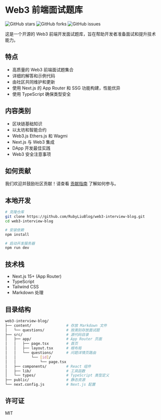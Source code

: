 # Web3 前端面试题库

![GitHub stars](https://img.shields.io/github/stars/RubyLiuBlog/web3-interview-blog)
![GitHub forks](https://img.shields.io/github/forks/RubyLiuBlog/web3-interview-blog)
![GitHub issues](https://img.shields.io/github/issues/RubyLiuBlog/web3-interview-blog)

这是一个开源的 Web3 前端开发面试题库，旨在帮助开发者准备面试和提升技术能力。

## 特点

- 高质量的 Web3 前端面试题集合
- 详细的解答和示例代码
- 由社区共同维护和更新
- 使用 Next.js 的 App Router 和 SSG 功能构建，性能优异
- 使用 TypeScript 确保类型安全

## 内容类别

- 区块链基础知识
- 以太坊和智能合约
- Web3.js Ethers.js 和 Wagmi
- Next.js 与 Web3 集成
- DApp 开发最佳实践
- Web3 安全注意事项

## 如何贡献

我们欢迎并鼓励社区贡献！请查看 [贡献指南](CONTRIBUTING.md) 了解如何参与。

## 本地开发

```bash
# 克隆仓库
git clone https://github.com/RubyLiuBlog/web3-interview-blog.git
cd web3-interview-blog

# 安装依赖
npm install

# 启动开发服务器
npm run dev
```

## 技术栈

- Next.js 15+ (App Router)
- TypeScript
- Tailwind CSS
- Markdown 处理

## 目录结构

```bash
web3-interview-blog/
├── content/                # 存放 Markdown 文件
│   └── questions/          # 按类别存放面试题
├── src/                    # 源代码目录
│   ├── app/                # App Router 页面
│   │   ├── page.tsx        # 首页
│   │   ├── layout.tsx      # 根布局
│   │   └── questions/      # 问题详情页路由
│   │       └── [id]/
│   │           └── page.tsx
│   ├── components/         # React 组件
│   ├── lib/                # 工具函数
│   └── types/              # TypeScript 类型定义
├── public/                 # 静态资源
└── next.config.js          # Next.js 配置
```

## 许可证

MIT
